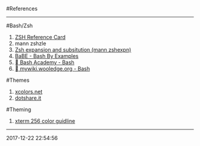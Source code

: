 #References

----------------------------------------- 

#Bash/Zsh

1. [ZSH Reference Card][zsh-ref-card]
1. mann zshzle
1. [Zsh expansion and subsitution (mann zshexpn)](https://manned.org/zshexpn)
1. [BaBE - Bash By Examples](http://www.linuxintro.org/wiki/Babe#empty_strings)
1. [  Bash Academy - Bash](http://guide.bash.academy)
1. [  mywiki.wooledge.org - Bash](http://mywiki.wooledge.org/ProcessManagement)

#Themes
1. [xcolors.net](http://www.xcolors.net/)
1. [dotshare.it](http://dotshare.it/category/fms/ranger/)

#Theming
1. [xterm 256 color guidline](http://www.futurile.net/2016/06/15/xterm-256color-themes-molokai-terminal-theme/)

-----------------------------------------

[zsh-ref-card]:http://www.bash2zsh.com/zsh_refcard/refcard.pdf
2017-12-22 22:54:56

